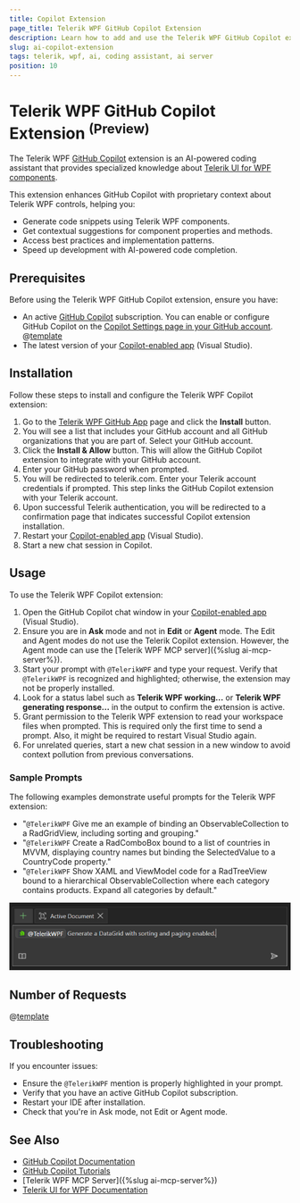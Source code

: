 ```yaml
---
title: Copilot Extension
page_title: Telerik WPF GitHub Copilot Extension
description: Learn how to add and use the Telerik WPF GitHub Copilot extension as a WPF AI coding assistant and code generator for better developer productivity. The Telerik WPF GitHub Copilot extension provides proprietary context about Telerik UI for WPF to AI-powered software.
slug: ai-copilot-extension
tags: telerik, wpf, ai, coding assistant, ai server
position: 10
---
```


# Telerik WPF GitHub Copilot Extension <sup>(Preview)</sup>

The Telerik WPF [GitHub Copilot](https://github.com/features/copilot) extension is an AI-powered coding assistant that provides specialized knowledge about [Telerik UI for WPF components](https://www.telerik.com/wpf). 

This extension enhances GitHub Copilot with proprietary context about Telerik WPF controls, helping you:

* Generate code snippets using Telerik WPF components.
* Get contextual suggestions for component properties and methods.
* Access best practices and implementation patterns.
* Speed up development with AI-powered code completion.

## Prerequisites

Before using the Telerik WPF GitHub Copilot extension, ensure you have:

* An active [GitHub Copilot](https://github.com/features/copilot) subscription. You can enable or configure GitHub Copilot on the [Copilot Settings page in your GitHub account](https://github.com/settings/copilot).
@[template](/_contentTemplates/ai-coding-assistant.md#getting-started)
* The latest version of your [Copilot-enabled app](https://docs.github.com/en/copilot/building-copilot-extensions/about-building-copilot-extensions#supported-clients-and-ides) (Visual Studio).

## Installation

Follow these steps to install and configure the Telerik WPF Copilot extension:

1. Go to the [Telerik WPF GitHub App](https://github.com/apps/telerikwpf) page and click the **Install** button.
1. You will see a list that includes your GitHub account and all GitHub organizations that you are part of. Select your GitHub account.
1. Click the **Install & Allow** button. This will allow the GitHub Copilot extension to integrate with your GitHub account.
1. Enter your GitHub password when prompted.
1. You will be redirected to telerik.com. Enter your Telerik account credentials if prompted. This step links the GitHub Copilot extension with your Telerik account.
1. Upon successful Telerik authentication, you will be redirected to a confirmation page that indicates successful Copilot extension installation.
1. Restart your [Copilot-enabled app](https://docs.github.com/en/copilot/building-copilot-extensions/about-building-copilot-extensions#supported-clients-and-ides) (Visual Studio).
1. Start a new chat session in Copilot.

## Usage

To use the Telerik WPF Copilot extension:

1. Open the GitHub Copilot chat window in your [Copilot-enabled app](https://docs.github.com/en/copilot/building-copilot-extensions/about-building-copilot-extensions#supported-clients-and-ides) (Visual Studio).
1. Ensure you are in **Ask** mode and not in **Edit** or **Agent** mode. The Edit and Agent modes do not use the Telerik Copilot extension. However, the Agent mode can use the [Telerik WPF MCP server]({%slug ai-mcp-server%}).
1. Start your prompt with `@TelerikWPF` and type your request. Verify that `@TelerikWPF` is recognized and highlighted; otherwise, the extension may not be properly installed.
1. Look for a status label such as **Telerik WPF working...** or **Telerik WPF generating response...** in the output to confirm the extension is active.
1. Grant permission to the Telerik WPF extension to read your workspace files when prompted. This is required only the first time to send a prompt. Also, it might be required to restart Visual Studio again.
1. For unrelated queries, start a new chat session in a new window to avoid context pollution from previous conversations.

### Sample Prompts

The following examples demonstrate useful prompts for the Telerik WPF extension:

* "`@TelerikWPF` Give me an example of binding an ObservableCollection<Customer> to a RadGridView, including sorting and grouping."
* "`@TelerikWPF` Create a RadComboBox bound to a list of countries in MVVM, displaying country names but binding the SelectedValue to a CountryCode property."
* "`@TelerikWPF` Show XAML and ViewModel code for a RadTreeView bound to a hierarchical ObservableCollection<Category> where each category contains products. Expand all categories by default."

![Image showing the TelerikWPF trigger word](images/ai-copilot-extension-0.png)

## Number of Requests

@[template](/_contentTemplates/ai-coding-assistant.md#number-of-requests)

## Troubleshooting

If you encounter issues:

* Ensure the `@TelerikWPF` mention is properly highlighted in your prompt.
* Verify that you have an active GitHub Copilot subscription.
* Restart your IDE after installation.
* Check that you're in Ask mode, not Edit or Agent mode.

## See Also 

* [GitHub Copilot Documentation](https://docs.github.com/en/copilot)
* [GitHub Copilot Tutorials](https://github.com/features/copilot/tutorials)
* [Telerik WPF MCP Server]({%slug ai-mcp-server%})
* [Telerik UI for WPF Documentation](https://docs.telerik.com/devtools/wpf/)

